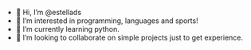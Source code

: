- 👋 Hi, I’m @estellads
- 👀 I’m interested in programming, languages and sports!
- 🌱 I’m currently learning python.
- 💞️ I’m looking to collaborate on simple projects just to get experience.

<!---
estellads/estellads is a ✨ special ✨ repository because its `README.md` (this file) appears on your GitHub profile.
You can click the Preview link to take a look at your changes.
--->
